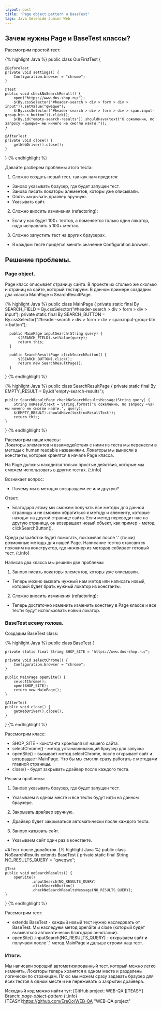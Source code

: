 ```yaml
---
layout: post
title: "Page object pattern и BaseTest"
tags: Java Selenide Junior Web
---
```


## Зачем нужны Page и BaseTest классы?
Рассмотрим простой тест:

{% highlight Java %}
public class OurFirstTest {

    @BeforeTest
    private void settings() {
        Configuration.browser = "chrome";
    }

    @Test
    public void checkNoSearchResult() {
        open("https://www.dns-shop.ru/");
        $(By.cssSelector("#header-search > div > form > div > input")).setValue("qweqwe");
        $(By.cssSelector("#header-search > div > form > div > span.input-group-btn > button")).click();
        $(By.id("empty-search-results")).shouldHave(text("К сожалению, по запросу «qweqwe» мы ничего не смогли найти."));
    }

    @AfterTest
    private void close() {
        getWebDriver().close();
    }
}
{% endhighlight %}
<!--more-->

Давайте разберем проблемы этого теста:
1. Сложно создать новый тест, так как нам придется:
  * Заново указывать браузер, где будет запущен тест.
  * Заново писать локаторы элементов, которы уже описывали.
  * Опять закрывать драйвер вручную.
  * Указывать сайт.
2. Сложно вносить изминения (refactoring):
  * Если у нас будет 100+ тестов, а поменяется только один локатор, надо исправлять в 100+ местах.
3. Сложно запустить тест на других браузерах.
  * В каждом тесте придется менять значение Configuration.browser .


## Решение проблемы.
### Page object.
Page класс описывает страницу сайта. В проекте их столько же сколько и страниц на сайте, который тестируем.
В данном примере создадим два класса MainPage и SearchResultPage.

{% highlight Java %}
public class MainPage {
      private static final By SEARCH_FIELD = By.cssSelector("#header-search > div > form > div > input");
      private static final By SEARCH_BUTTON = By.cssSelector("#header-search > div > form > div > span.input-group-btn > button");

      public MainPage inputSearch(String query) {
          $(SEARCH_FIELD).setValue(query);
          return this;
      }

      public SearchResultPage clickSearchButton() {
          $(SEARCH_BUTTON).click();
          return new SearchResultPage();
      }
}
{% endhighlight %}

{% highlight Java %}
public class SearchResultPage {
    private static final By EMPTY_RESULT = By.id("empty-search-results");

    public SearchResultPage checkNoSearchResultsMessage(String query) {
        String noResultText = String.format("К сожалению, по запросу «%s» мы ничего не смогли найти.", query);
        $(EMPTY_RESULT).shouldHave(text(noResultText));
        return this;
    }
}
{% endhighlight %}

Рассмотрим наши классы:
<br>Локаторы элементов и взаимодействия с ними из теста мы перенесли в методы с human readable названиями.
Локаторы мы вынесли в константы, которые хранятся в начале Page класса.

На Page должны находится только простые действия, которые мы сможем использовать в других тестах.
{:.info}

Возникает вопрос:
 * Почему мы в методах возвращаем ее или другую?

 Ответ:
  * Благодаря этому мы сможем получать все методы для данной страницы и не сможем обратиться к методу и элементу, которые находят на другой странице сайта. Если метод переводит нас на другую страницу, он возвращает новый объект, как пример - метод clickSearchButton().

  Среда разработки будет помогать, показывая после '.' (точки) возможные методы для нашей Page. Написание тестов становится похожим на конструктор,
  где инженер из методов собирает готовый тест.
  {:.info}

Написав два класса мы решили две проблемы:
1. Заново писать локаторы элементов, которы уже описывали.
- Теперь можно вызвать нужный нам метод или написать новый, который будет брать нужный локатор из константы.
2. Сложно вносить изминения (refactoring):
- Теперь достаточно изменить изменить констану в Page классе и все тесты будут использовать новый локатор.

### BaseTest всему голова.
Создадим BaseTest class:

{% highlight Java %}
public class BaseTest {

    private static final String SHOP_SITE = "https://www.dns-shop.ru/";

    private void selectChrome() {
        Configuration.browser = "chrome";
    }

    public MainPage openSite() {
        selectChrome();
        open(SHOP_SITE);
        return new MainPage();
    }

    @AfterTest
    public void close() {
        getWebDriver().close();
    }
}
{% endhighlight %}

Рассмотрим класс:
- SHOP_SITE - константа хронящяя url нашего сайта.
- selectChrome() - метод устанавливающий браузер для запуска
- openSite() - вызывает метод selectChrome, после открывает сайт и возвращает MainPage. Что бы мы смогли сразу работать с методами главной страницы.
- close() - будет закрывать драйвер после каждого теста.

Решили проблемы:
1. Заново указывать браузер, где будет запущен тест.
- Указываем в одном месте и все тесты будут идти на данном браузере.
2. Закрывать драйвер вручную.
- Драйвер будет закрываться автоматически после каждого теста.
3. Заново казывать сайт.
- Указываем сайт один раз в константе.

##Тест после доработок.
{% highlight Java %}
public class NoSearchResults extends BaseTest {
    private static final String NO_RESULTS_QUERY = "qweqwe";

    @Test
    public void noSearchResults() {
        openSite()
                .inputSearch(NO_RESULTS_QUERY)
                .clickSearchButton()
                .checkNoSearchResultsMessage(NO_RESULTS_QUERY);
    }
}
{% endhighlight %}

Рассмотрим тест:
- extends BaseTest - каждый новый тест нужно наследовать от BaseTest. Мы наследуем метод openSite и close (который будет вызываться автоматически благодаря аннотации).
-   openSite()
          .inputSearch(NO_RESULTS_QUERY) - открываем сайт и получаем после '.' метод MainPage и дальше строим наш тест.


### Итоги.
Мы написали хороший автоматизированный тест, который можно легко изменять. Локаторы теперь хранятся в одном месте и разделены логически по страницам. Плюс мы можем сразу задавать браузер для всех тестов в одном месте и не переживать о закрытии драйвера.

Исходный код можно найти тут: [GitHub project: WEB-QA.][TEASY] <br>Branch: *page-object-pattern*
{:.info}
[TEASY]:https://github.com/EreOo/WEB-QA "WEB-QA project"
